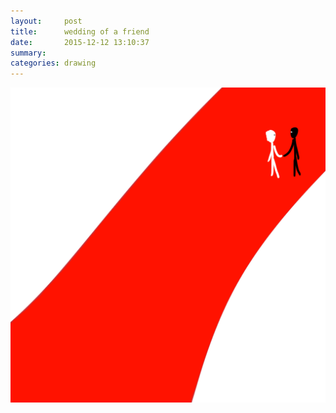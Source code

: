 ```yaml
---
layout:     post
title:      wedding of a friend
date:       2015-12-12 13:10:37
summary:    
categories: drawing
---
```

![wedding of a friend](/images/blog/wedding-of-a-friend.png "xing xi")
